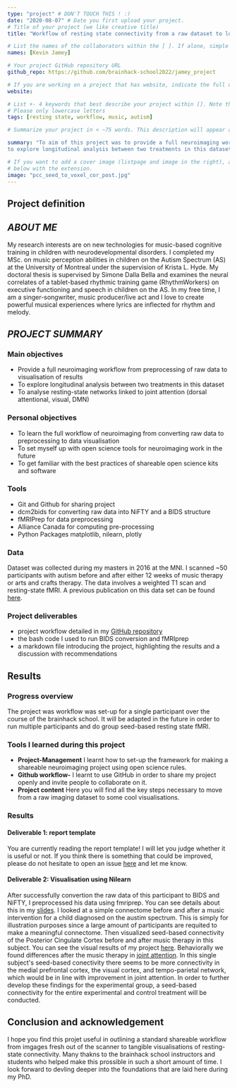 ```yaml
---
type: "project" # DON'T TOUCH THIS ! :)
date: "2020-08-07" # Date you first upload your project.
# Title of your project (we like creative title)
title: "Workflow of resting state connectivity from a raw dataset to longitudinal visualization"

# List the names of the collaborators within the [ ]. If alone, simple put your name within []
names: [Kevin Jamey]

# Your project GitHub repository URL
github_repo: https://github.com/brainhack-school2022/jamey_project

# If you are working on a project that has website, indicate the full url including "https://" below or leave it empty.
website:

# List +- 4 keywords that best describe your project within []. Note that the project summary also involves a number of key words. Those are listed on top of the [github repository](https://github.com/brainhack-school2020/project_template), click `manage topics`.
# Please only lowercase letters
tags: [resting state, workflow, music, autism]

# Summarize your project in < ~75 words. This description will appear at the top of your page and on the list page with other projects..

summary: "To aim of this project was to provide a full neuroimaging workflow from preprocessing of raw data to visualisation of results,
to explore longitudinal analysis between two treatments in this dataset and to visualise resting-state networks linked to the default mode network and attention. In my github repository you will find scripts and documentation about the the BIDS to NiFTY conversion, fMRI prep as well as resting-state visualisation of a single participant. There is also a powerpoint presentation slide to guide you through the work."

# If you want to add a cover image (listpage and image in the right), add it to your directory and indicate the name
# below with the extension.
image: "pcc_seed_to_voxel_cor_post.jpg"
---
```

<!-- This is an html comment and this won't appear in the rendered page. You are now editing the "content" area, the core of your description. Everything that you can do in markdown is allowed below. We added a couple of comments to guide your through documenting your progress. -->

## Project definition


## _ABOUT ME_

My research interests are on new technologies for music-based cognitive training in children with neurodevelopmental disorders. I completed my MSc. on music perception abilities in children on the Autism Spectrum (AS) at the University of Montreal under the supervision of Krista L. Hyde. My doctoral thesis is supervised by Simone Dalla Bella and examines the neural correlates of a tablet-based rhythmic training game (RhythmWorkers) on executive functioning and speech in children on the AS. In my free time, I am a singer-songwriter, music producer/live act and I love to create powerful musical experiences where lyrics are inflected for rhythm and melody.

## _PROJECT SUMMARY_

### Main objectives

* Provide a full neuroimaging workflow from preprocessing of raw data to visualisation of results 
* To explore longitudinal analysis between two treatments in this dataset
* To analyse resting-state networks linked to joint attention (dorsal attentional, visual, DMN)

### Personal objectives

* To learn the full workflow of neuroimaging from converting raw data to preprocessing to data visualisation
* To set myself up with open science tools for neuroimaging work in the future
* To get familiar with the best practices of shareable open science kits and software

### Tools

* Git and Github for sharing project
* dcm2bids for converting raw data into NiFTY and a BIDS structure
* fMRIPrep for data preprocessing
* Alliance Canada for computing pre-processing
* Python Packages matplotlib, nilearn, plotly


### Data
Dataset was collected during my masters in 2016 at the MNI. I scanned
~50 participants with autism before and after either 12 weeks of music therapy or arts and crafts therapy. The data involves a weighted T1 scan and resting-state fMRI. 
A previous publication on this data set can be found [here](https://www.nature.com/articles/s41398-018-0287-3
).

### Project deliverables

* project workflow detailed in my [GitHub repository](https://github.com/brainhack-school2022/jamey_project)
* the bash code I used to run BIDS conversion and fMRIprep 
* a markdown file introducing the project, highlighting the results and a discussion with recommendations


## Results

### Progress overview

The project was workflow was set-up for a single participant over the course of the brainhack school. It will be adapted in the future in order to run multiple participants and do group seed-based resting state fMRI.

### Tools I learned during this project

 * **Project-Management** I learnt how to set-up the framework for making a shareable neuroimaging project using open science rules.
 * **Github workflow-** I learnt to use GitHub in order to share my project openly and invite people to collaborate on it.
 * **Project content** Here you will find all the key steps necessary to move from a raw imaging dataset to some cool visualisations.

### Results

#### Deliverable 1: report template

You are currently reading the report template! I will let you judge whether it is useful or not. If you think there is something that could be improved, please do not hesitate to open an issue [here](https://github.com/brainhack-school2022/jamey_project/issues) and let me know.


#### Deliverable 2: Visualisation using Nilearn

 After successfully convertion the raw data of this participant to BIDS and NiFTY, I preprocessed his data using fmriprep. You can see details about this in my [slides](https://github.com/brainhack-school2022/jamey_project/blob/main/docs/Project%20Final%20Presentation_PSY6983.pptx). I looked at a simple connectome before and after a music intervention for a child diagnosed on the austim spectrum. This is simply for illustration purposes since a large amount of participants are requited to make a meaningful connectome. Then visualized seed-based connectivity of the Posterior Cingulate Cortex before and after music therapy in this subject. You can see the visual results of my project [here](https://github.com/brainhack-school2022/jamey_project/blob/main/results/results.md). Behaviorally we found differences after the music therapy in [joint attention](https://www.researchgate.net/publication/349361961_Joint_engagement_and_movement_Active_ingredients_of_a_music-based_intervention_with_school-age_children_with_autism). In this single subject's seed-based conectivity there seems to be more connectivity in the medial prefrontal cortex, the visual cortex, and tempo-parietal network, which would be in line with improvement in joint attention. In order to further develop these findings for the experimental group, a seed-based connectivity for the entire experimental and control treatment will be conducted.  


## Conclusion and acknowledgement

I hope you find this projet useful in outlining a standard shareable workflow from imgages fresh out of the scanner to tangible visualisations of resting-state connectivity. Many thakns to the brainhack school instructors and students who helped make this prossible in such a short amount of time. I look forward to devling deeper into the foundations that are laid here during my PhD.
